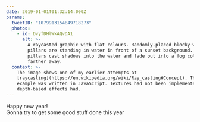 ```yaml
---
date: 2019-01-01T01:32:14.000Z
params:
  tweetID: "1079913154849718273"
  photos:
    - id: DvyfDHlWkAQvDA1
      alt: >-
        A raycasted graphic with flat colours. Randomly-placed blocky white
        pillars are standing in water in front of a sunset background. The
        pillars cast shadows into the water and fade out into a fog colour
        farther away.
  context: >-
    The image shows one of my earlier attempts at
    [raycasting](https://en.wikipedia.org/wiki/Ray_casting#Concept). This
    example was written in JavaScript. Textures had not been implemented, but
    depth-based effects had.
---
```


Happy new year!\
Gonna try to get some good stuff done this year
